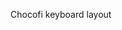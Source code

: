 Chocofi keyboard layout 

<!-- Generated by [keymap-drawer](https://keymap-drawer.streamlit.app/) -->

<!-- ![keymap image should be here](https://github.com/ben-earl/chocofi/blob/main/images/keymap.png) -->
